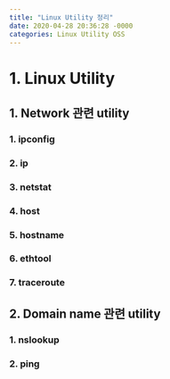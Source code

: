 ```yaml
---
title: "Linux Utility 정리"
date: 2020-04-28 20:36:28 -0000
categories: Linux Utility OSS
---
```

     
     
     
# 1. Linux Utility

## 1. Network 관련 utility
### 1. ipconfig
### 2. ip 
### 3. netstat
### 4. host
### 5. hostname
### 6. ethtool
### 7. traceroute
     
     
     
     
     
     
## 2. Domain name 관련 utility
### 1. nslookup
### 2. ping
